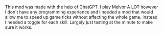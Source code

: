 This mod was made with the help of ChatGPT. I play Melvor A LOT however I don't have any programming experience and I needed a mod that would allow me to speed up game ticks without affecting the whole game. Instead I needed a toggle for each skill. Largely just testing at the minute to make sure it works. 

